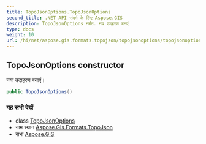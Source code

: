 ```yaml
---
title: TopoJsonOptions.TopoJsonOptions
second_title: .NET API संदर्भ के लिए Aspose.GIS
description: TopoJsonOptions नर्मत. नय उदहरण बनएं
type: docs
weight: 10
url: /hi/net/aspose.gis.formats.topojson/topojsonoptions/topojsonoptions/
---
```

## TopoJsonOptions constructor

नया उदाहरण बनाएं।

```csharp
public TopoJsonOptions()
```

### यह सभी देखें

* class [TopoJsonOptions](../)
* नाम स्थान [Aspose.Gis.Formats.TopoJson](../../topojsonoptions/)
* सभा [Aspose.GIS](../../../)


